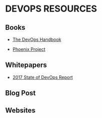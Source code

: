 # DEVOPS RESOURCES

## Books

* [The DevOps Handbook](https://itrevolution.com/book/the-devops-handbook/)

* [Phoenix Project](https://itrevolution.com/book/the-phoenix-project/)

## Whitepapers

* [2017 State of DevOps Report](https://puppet.com/resources/whitepaper/state-of-devops-report)

## Blog Post

## Websites
